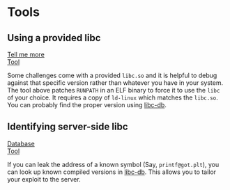 # Tools

## Using a provided libc

[Tell me more](https://www.ayrx.me/using-a-non-system-libc)  
[Tool](https://github.com/Ayrx/reutils/blob/master/bin/change_glibc)

Some challenges come with a provided `libc.so` and it is helpful to debug against that specific version rather than whatever you have in your system. The tool above patches `RUNPATH` in an ELF binary to force it to use the `libc` of your choice. It requires a copy of `ld-linux` which matches the `libc.so`. You can probably find the proper version using [libc-db](https://libc.blukat.me).

## Identifying server-side libc

[Database](https://libc.blukat.me/)  
[Tool](https://docs.pwntools.com/en/stable/libcdb.html)

If you can leak the address of a known symbol \(Say, `printf@got.plt`\), you can look up known compiled versions in [libc-db](https://libc.blukat.me/). This allows you to tailor your exploit to the server.

